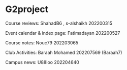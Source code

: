 # G2project
Course reviews: ShahadB6 , s-alshaikh 202200315  

Event calendar & index page: Fatimadayan 202200527

Course notes: Nouc79 202203065

Club Activities: Baraah Mohamed 202207569 (Baraah7)

Campus news: U88loo 202204640
